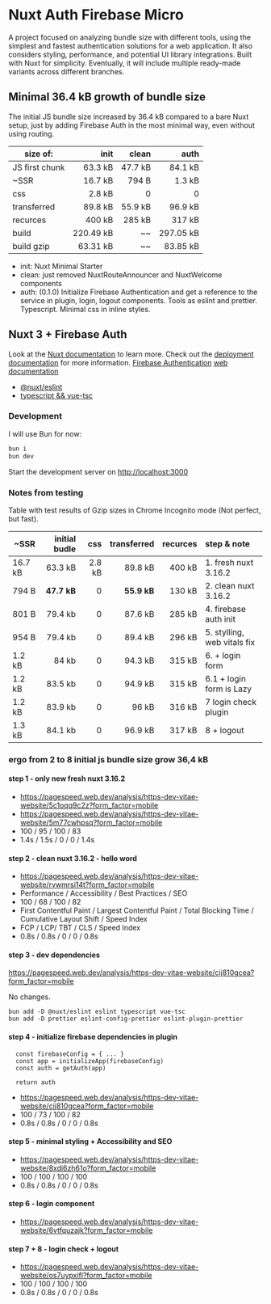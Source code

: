 # Nuxt Auth Firebase Micro

A project focused on analyzing bundle size with different tools, using the simplest and fastest authentication solutions for a web application. It also considers styling, performance, and potential UI library integrations. Built with Nuxt for simplicity. Eventually, it will include multiple ready-made variants across different branches.

## Minimal 36.4 kB growth of bundle size

The initial JS bundle size increased by 36.4 kB compared to a bare Nuxt setup, just by adding Firebase Auth in the most minimal way, even without using routing.

| size of:       |      init |   clean |      auth |
| -------------- | --------: | ------: | --------: |
| JS first chunk |   63.3 kB | 47.7 kB |   84.1 kB |
| ~SSR           |   16.7 kB |   794 B |    1.3 kB |
| css            |    2.8 kB |       0 |         0 |
| transferred    |   89.8 kB | 55.9 kB |   96.9 kB |
| recurces       |    400 kB |  285 kB |    317 kB |
| build          | 220.49 kB |      ~~ | 297.05 kB |
| build gzip     |  63.31 kB |      ~~ |  83.85 kB |

- init: Nuxt Minimal Starter
- clean: just removed NuxtRouteAnnouncer and NuxtWelcome components
- auth: (0.1.0) Initialize Firebase Authentication and get a reference to the service in plugin, login, logout components. Tools as eslint and prettier. Typescript. Minimal css in inline styles.

## Nuxt 3 + Firebase Auth

Look at the [Nuxt documentation](https://nuxt.com/docs/getting-started/introduction) to learn more.
Check out the [deployment documentation](https://nuxt.com/docs/getting-started/deployment) for more information.
[Firebase Authentication](https://firebase.google.com/docs/auth) [web documentation](https://firebase.google.com/docs/auth/web/start)

- [@nuxt/eslint](https://eslint.nuxt.com/packages/module)
- [typescript && vue-tsc](https://nuxt.com/docs/guide/concepts/typescript)

### Development

I will use Bun for now:

```bash
bun i
bun dev
```

Start the development server on [http://localhost:3000](http://localhost:3000)

### Notes from testing

Table with test results of Gzip sizes in Chrome Incognito mode (Not perfect, but fast).

| ~SSR    | initial budle |    css | transferred | recurces | step & note                 |
| ------- | ------------: | -----: | ----------: | -------: | :-------------------------- |
| 16.7 kB |       63.3 kB | 2.8 kB |     89.8 kB |   400 kB | 1. fresh nuxt 3.16.2        |
| 794 B   |   **47.7 kB** |      0 | **55.9 kB** |   130 kB | 2. clean nuxt 3.16.2        |
| 801 B   |       79.4 kb |      0 |     87.6 kB |   285 kB | 4. firebase auth init       |
| 954 B   |       79.4 kb |      0 |     89.4 kB |   296 kB | 5. stylling, web vitals fix |
| 1.2 kB  |         84 kb |      0 |     94.3 kB |   315 kB | 6. + login form             |
| 1.2 kB  |       83.5 kb |      0 |     94.9 kB |   315 kB | 6.1 + login form is Lazy    |
| 1.2 kB  |       83.9 kb |      0 |       96 kB |   316 kB | 7 login check plugin        |
| 1.3 kB  |       84.1 kb |      0 |     96.9 kB |   317 kB | 8 + logout                  |

### ergo from 2 to 8 initial js bundle size grow 36,4 kB

#### step 1 - only new fresh nuxt 3.16.2

- https://pagespeed.web.dev/analysis/https-dev-vitae-website/5c1oqq9c2z?form_factor=mobile
- https://pagespeed.web.dev/analysis/https-dev-vitae-website/5m77cwhpsq?form_factor=mobile
- 100 / 95 / 100 / 83
- 1.4s / 1.5s / 0 / 0 / 1.4s

#### step 2 - clean nuxt 3.16.2 - hello word

- https://pagespeed.web.dev/analysis/https-dev-vitae-website/rvwmrsi14t?form_factor=mobile
- Performance / Accessibility / Best Practices / SEO
- 100 / 68 / 100 / 82
- First Contentful Paint / Largest Contentful Paint / Total Blocking Time / Cumulative Layout Shift / Speed Index
- FCP / LCP/ TBT / CLS / Speed Index
- 0.8s / 0.8s / 0 / 0 / 0.8s

#### step 3 - dev dependencies

https://pagespeed.web.dev/analysis/https-dev-vitae-website/cij810gcea?form_factor=mobile

No changes.

```
bun add -D @nuxt/eslint eslint typescript vue-tsc
bun add -D prettier eslint-config-prettier eslint-plugin-prettier
```

#### step 4 - initialize firebase dependencies in plugin

```
  const firebaseConfig = { ... }
  const app = initializeApp(firebaseConfig)
  const auth = getAuth(app)

  return auth
```

- https://pagespeed.web.dev/analysis/https-dev-vitae-website/cij810gcea?form_factor=mobile
- 100 / 73 / 100 / 82
- 0.8s / 0.8s / 0 / 0 / 0.8s

#### step 5 - minimal styling + Accessibility and SEO

- https://pagespeed.web.dev/analysis/https-dev-vitae-website/8xdi6zh61o?form_factor=mobile
- 100 / 100 / 100 / 100
- 0.8s / 0.8s / 0 / 0 / 0.8s

#### step 6 - login component

- https://pagespeed.web.dev/analysis/https-dev-vitae-website/6vtfquzajk?form_factor=mobile

#### step 7 + 8 - login check + logout

- https://pagespeed.web.dev/analysis/https-dev-vitae-website/os7uypxifl?form_factor=mobile
- 100 / 100 / 100 / 100
- 0.8s / 0.8s / 0 / 0 / 0.8s
